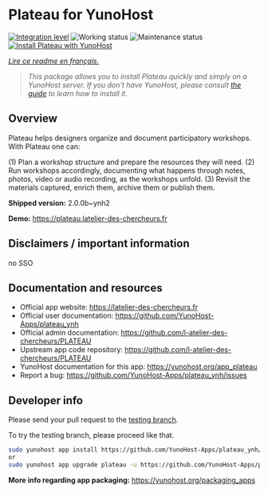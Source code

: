 <!--
N.B.: This README was automatically generated by https://github.com/YunoHost/apps/tree/master/tools/README-generator
It shall NOT be edited by hand.
-->

# Plateau for YunoHost

[![Integration level](https://dash.yunohost.org/integration/plateau.svg)](https://dash.yunohost.org/appci/app/plateau) ![Working status](https://ci-apps.yunohost.org/ci/badges/plateau.status.svg) ![Maintenance status](https://ci-apps.yunohost.org/ci/badges/plateau.maintain.svg)  
[![Install Plateau with YunoHost](https://install-app.yunohost.org/install-with-yunohost.svg)](https://install-app.yunohost.org/?app=plateau)

*[Lire ce readme en français.](./README_fr.md)*

> *This package allows you to install Plateau quickly and simply on a YunoHost server.
If you don't have YunoHost, please consult [the guide](https://yunohost.org/#/install) to learn how to install it.*

## Overview

Plateau helps designers organize and document participatory workshops. With Plateau one can: 

(1) Plan a workshop structure and prepare the resources they will need. 
(2) Run workshops accordingly, documenting what happens through notes, photos, video or audio recording, as the workshops unfold. 
(3) Revisit the materials captured, enrich them, archive them or publish them.


**Shipped version:** 2.0.0b~ynh2

**Demo:** https://plateau.latelier-des-chercheurs.fr
## Disclaimers / important information

no SSO

## Documentation and resources

* Official app website: <https://latelier-des-chercheurs.fr>
* Official user documentation: <https://github.com/YunoHost-Apps/plateau_ynh>
* Official admin documentation: <https://github.com/l-atelier-des-chercheurs/PLATEAU>
* Upstream app code repository: <https://github.com/l-atelier-des-chercheurs/PLATEAU>
* YunoHost documentation for this app: <https://yunohost.org/app_plateau>
* Report a bug: <https://github.com/YunoHost-Apps/plateau_ynh/issues>

## Developer info

Please send your pull request to the [testing branch](https://github.com/YunoHost-Apps/plateau_ynh/tree/testing).

To try the testing branch, please proceed like that.

``` bash
sudo yunohost app install https://github.com/YunoHost-Apps/plateau_ynh/tree/testing --debug
or
sudo yunohost app upgrade plateau -u https://github.com/YunoHost-Apps/plateau_ynh/tree/testing --debug
```

**More info regarding app packaging:** <https://yunohost.org/packaging_apps>
